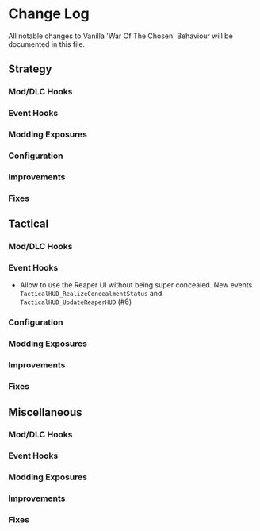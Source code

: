 # Change Log
All notable changes to Vanilla 'War Of The Chosen' Behaviour will be documented in this file.



## Strategy

### Mod/DLC Hooks

### Event Hooks

### Modding Exposures

### Configuration

### Improvements

### Fixes



## Tactical

### Mod/DLC Hooks

### Event Hooks

- Allow to use the Reaper UI without being super concealed. New events `TacticalHUD_RealizeConcealmentStatus` and `TacticalHUD_UpdateReaperHUD` (#6)

### Configuration

### Modding Exposures

### Improvements

### Fixes



## Miscellaneous

### Mod/DLC Hooks


### Event Hooks

### Modding Exposures

### Improvements

### Fixes
